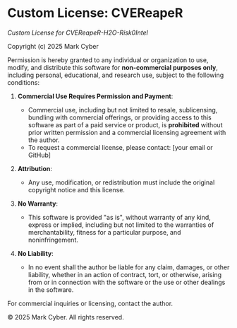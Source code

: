 # Custom License: CVEReapeR
*Custom License for CVEReapeR-H2O-Risk0Intel*

Copyright (c) 2025 Mark Cyber

Permission is hereby granted to any individual or organization to use, modify, and distribute this software for **non-commercial purposes only**, including personal, educational, and research use, subject to the following conditions:

1. **Commercial Use Requires Permission and Payment**:
   - Commercial use, including but not limited to resale, sublicensing, bundling with commercial offerings, or providing access to this software as part of a paid service or product, is **prohibited** without prior written permission and a commercial licensing agreement with the author.
   - To request a commercial license, please contact: [your email or GitHub]

2. **Attribution**:
   - Any use, modification, or redistribution must include the original copyright notice and this license.

3. **No Warranty**:
   - This software is provided "as is", without warranty of any kind, express or implied, including but not limited to the warranties of merchantability, fitness for a particular purpose, and noninfringement.

4. **No Liability**:
   - In no event shall the author be liable for any claim, damages, or other liability, whether in an action of contract, tort, or otherwise, arising from or in connection with the software or the use or other dealings in the software.


For commercial inquiries or licensing, contact the author.

© 2025 Mark Cyber. All rights reserved.
